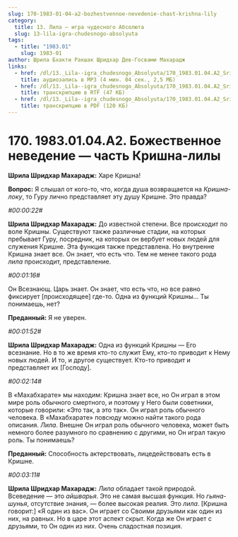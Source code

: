 ```yaml
---
slug: 170-1983-01-04-a2-bozhestvennoe-nevedenie-chast-krishna-lily
category:
  title: 13. Лила — игра чудесного Абсолюта
  slug: 13-lila-igra-chudesnogo-absolyuta
tags:
  - title: "1983.01"
    slug: 1983-01
author: Шрила Бхакти Ракшак Шридхар Дев-Госвами Махарадж
links:
  - href: /dl/13._Lila--igra_chudesnogo_Absolyuta/170_1983.01.04.A2_SridharMj_Bojestvennoe_nevedenie-chast_Krishna-lily.mp3
    title: аудиозапись в MP3 (4 мин. 04 сек., 2,5 МБ)
  - href: /dl/13._Lila--igra_chudesnogo_Absolyuta/170_1983.01.04.A2_SridharMj_Bojestvennoe_nevedenie-chast_Krishna-lily.rtf
    title: транскрипцию в RTF (47 КБ)
  - href: /dl/13._Lila--igra_chudesnogo_Absolyuta/170_1983.01.04.A2_SridharMj_Bojestvennoe_nevedenie-chast_Krishna-lily.pdf
    title: транскрипцию в PDF (120 КБ)
---
```


# 170. 1983.01.04.A2. Божественное неведение — часть Кришна-лилы

**Шрила Шридхар Махарадж:** Харе Кришна!

**Вопрос:** Я слышал от кого-то, что, когда душа возвращается на *Кришна-локу*, то Гуру лично представляет эту душу Кришне. Это правда?

*#00:00:22#*

**Шрила Шридхар Махарадж:** До известной степени. Все происходит по воле Кришны. Существуют также различные стадии, на которых пребывает Гуру, посредник, на которых он вербует новых людей для служения Кришне. Эта функция также представлена. Но внутренне Кришна знает все. Он знает, что есть что. Тем не менее такого рода *лила* происходит, представление.

*#00:01:16#*

Он Всезнающ. Царь знает. Он знает, что есть что, но все равно фиксирует [происходящее] где-то. Одна из функций Кришны… Ты понимаешь, нет?

**Преданный:** Я не уверен.

*#00:01:52#*

**Шрила Шридхар Махарадж:** Одна из функций Кришны — Его всезнание. Но в то же время кто-то служит Ему, кто-то приводит к Нему новых людей. И то, и другое существует. Кто-то приводит и представляет их [Господу].

*#00:02:14#*

В «Махабхарате» мы находим: Кришна знает все, но Он играл в этом мире роль обычного смертного, и поэтому у Него были советники, которые говорили: «Это так, а это так». Он играл роль обычного человека. В «Махабхарате» повсюду можно найти такого рода описания. *Лила*. Внешне Он играл роль обычного человека, может быть немного более разумного по сравнению с другими, но Он играл такую роль. Ты понимаешь?

**Преданный:** Способность актерствовать, лицедействовать есть в Кришне.

*#00:03:11#*

**Шрила Шридхар Махарадж:** *Лила* обладает такой природой. Всеведение — это *айшварья*. Это не самая высшая функция. Но *гьяна-шунья*, отсутствие знания, — более высокая реалия. Это *лила*. [Кришна говорит:] «Я один из вас». Он играет со Своими друзьями как один из них, на равных. Но в царе этот аспект скрыт. Когда же Он играет с друзьями, то Он один из них. Очень сладостная позиция.

